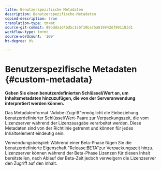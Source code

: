 ```yaml
---
title: Benutzerspezifische Metadaten
description: Benutzerspezifische Metadaten
copied-description: true
translation-type: tm+mt
source-git-commit: 89bdda1d4bd5c126f19ba75a819942df901183d1
workflow-type: tm+mt
source-wordcount: '109'
ht-degree: 0%

---
```



# Benutzerspezifische Metadaten {#custom-metadata}

**Geben Sie einen benutzerdefinierten Schlüssel/Wert an, um Inhaltsmetadaten hinzuzufügen, die von der Serveranwendung interpretiert werden können.**

Das Metadatenformat &quot;Adobe-Zugriff&quot;ermöglicht die Einbeziehung benutzerdefinierter Schlüssel/Wert-Paare zur Verpackungszeit, die vom Lizenzserver während der Lizenzausgabe verarbeitet werden. Diese Metadaten sind von der Richtlinie getrennt und können für jedes Inhaltselement eindeutig sein.

Verwendungsbeispiel: Während einer Beta-Phase fügen Sie die benutzerdefinierte Eigenschaft &quot;Release:BETA&quot;zur Verpackungszeit hinzu. Lizenzserver können während der Beta-Phase Lizenzen für diesen Inhalt bereitstellen, nach Ablauf der Beta-Zeit jedoch verweigern die Lizenzserver den Zugriff auf den Inhalt.
